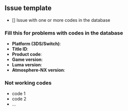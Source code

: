 ## Issue template

* [] Issue with one or more codes in the database

### Fill this for problems with codes in the database

* **Platform (3DS/Switch)**:
* **Title ID**:
* **Product code**:
* **Game version**:
* **Luma version**:
* **Atmosphere-NX version**:
<!-- if using luma nightly please add the first 7 digits of the nightly commit its from. example latest nightly would be "bd15f51" -->

### Not working codes

* code 1
* code 2
* ...